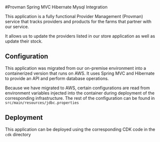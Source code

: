 #Provman Spring MVC Hibernate Mysql Integration 

This application is a fully functional Provider Management (Provman) service that tracks providers and products for the farms
that partner with our service.

It allows us to update the providers listed in our store application as well as update their stock.

## Configuration

This application was migrated from our on-premise environment into a containerized version that runs on AWS. It uses Spring
MVC and Hibernate to provide an API and perform database operations.

Because we have migrated to AWS, certain configurations are read from environment variables injected into the container
during deployment of the corresponding infrastructure. The rest of the configuration can be found in `src/main/resources/jdbc.properties`

## Deployment

This application can be deployed using the corresponding CDK code in the `cdk` directory